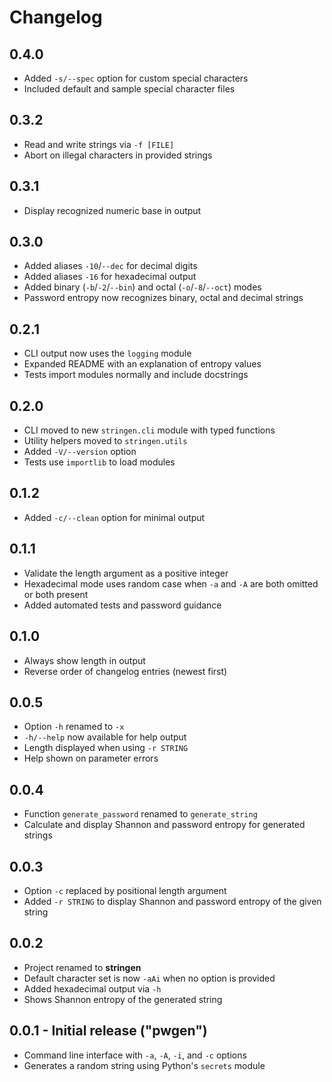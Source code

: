 # Changelog

## 0.4.0

- Added `-s/--spec` option for custom special characters
- Included default and sample special character files

## 0.3.2

- Read and write strings via `-f [FILE]`
- Abort on illegal characters in provided strings

## 0.3.1

- Display recognized numeric base in output

## 0.3.0

- Added aliases `-10`/`--dec` for decimal digits
- Added aliases `-16` for hexadecimal output
- Added binary (`-b`/`-2`/`--bin`) and octal (`-o`/`-8`/`--oct`) modes
- Password entropy now recognizes binary, octal and decimal strings

## 0.2.1

- CLI output now uses the ``logging`` module
- Expanded README with an explanation of entropy values
- Tests import modules normally and include docstrings

## 0.2.0

- CLI moved to new ``stringen.cli`` module with typed functions
- Utility helpers moved to ``stringen.utils``
- Added ``-V/--version`` option
- Tests use ``importlib`` to load modules

## 0.1.2

- Added `-c/--clean` option for minimal output

## 0.1.1

- Validate the length argument as a positive integer
- Hexadecimal mode uses random case when `-a` and `-A` are both omitted or both present
- Added automated tests and password guidance

## 0.1.0

- Always show length in output
- Reverse order of changelog entries (newest first)

## 0.0.5

- Option `-h` renamed to `-x`
- `-h/--help` now available for help output
- Length displayed when using `-r STRING`
- Help shown on parameter errors

## 0.0.4

- Function `generate_password` renamed to `generate_string`
- Calculate and display Shannon and password entropy for generated strings

## 0.0.3

- Option `-c` replaced by positional length argument
- Added `-r STRING` to display Shannon and password entropy of the given string

## 0.0.2

- Project renamed to **stringen**
- Default character set is now `-aAi` when no option is provided
- Added hexadecimal output via `-h`
- Shows Shannon entropy of the generated string

## 0.0.1 - Initial release ("pwgen")

- Command line interface with `-a`, `-A`, `-i`, and `-c` options
- Generates a random string using Python's `secrets` module
